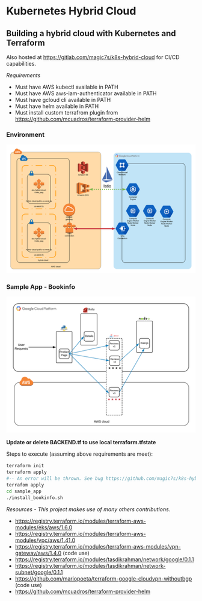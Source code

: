 # Kubernetes Hybrid Cloud
## Building a hybrid cloud with Kubernetes and Terraform
Also hosted at https://gitlab.com/magic7s/k8s-hybrid-cloud for CI/CD capabilities.

_Requirements_
* Must have AWS kubectl available in PATH
* Must have AWS aws-iam-authenticator available in PATH
* Must have gcloud cli available in PATH
* Must have helm available in PATH
* Must install custom terrafrom plugin from https://github.com/mcuadros/terraform-provider-helm

### Environment
![Infra](k8s-hybrid-cloud-hybrid-cloud.png)

### Sample App - Bookinfo
![Bookinfo](bookinfo-hybrid.png)

**Update or delete BACKEND.tf to use local terraform.tfstate**

Steps to execute (assuming above requirements are meet):
```bash
terraform init
terraform apply
#-- An error will be thrown. See bug https://github.com/magic7s/k8s-hybrid-cloud/issues/3
terrafom apply
cd sample_app
./install_bookinfo.sh
```

_Resources_ - *This project makes use of many others contributions.*
* https://registry.terraform.io/modules/terraform-aws-modules/eks/aws/1.6.0
* https://registry.terraform.io/modules/terraform-aws-modules/vpc/aws/1.41.0
* https://registry.terraform.io/modules/terraform-aws-modules/vpn-gateway/aws/1.4.0 (code use)
* https://registry.terraform.io/modules/tasdikrahman/network/google/0.1.1
* https://registry.terraform.io/modules/tasdikrahman/network-subnet/google/0.1.1
* https://github.com/mariopoeta/terraform-google-cloudvpn-withoutbgp (code use)
* https://github.com/mcuadros/terraform-provider-helm